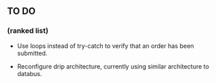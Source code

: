 <h2> TO DO </h2><h3>(ranked list)</h3>


* Use loops instead of try-catch to verify that an order has been submitted. 

* Reconfigure drip architecture, currently using similar architecture to databus.
